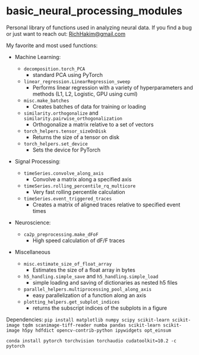 #  basic_neural_processing_modules 
Personal library of functions used in analyzing neural data.
If you find a bug or just want to reach out: RichHakim@gmail.com

My favorite and most used functions:
- Machine Learning:
    - `decomposition.torch_PCA`
        - standard PCA using PyTorch
    - `linear_regression.LinearRegression_sweep`
        - Performs linear regression with a variety of hyperparameters and methods (L1, L2, Logistic, GPU using cuml)
    - `misc.make_batches`
        - Creates batches of data for training or loading
    - `similarity.orthogonalize` and `similarity.pairwise_orthogonalization`
        - Orthogonalize a matrix relative to a set of vectors
    - `torch_helpers.tensor_sizeOnDisk`
        - Returns the size of a tensor on disk
    - `torch_helpers.set_device`
        - Sets the device for PyTorch

- Signal Processing:
    - `timeSeries.convolve_along_axis`
        - Convolve a matrix along a specified axis    
    - `timeSeries.rolling_percentile_rq_multicore`
        - Very fast rolling percentile calculation
    -  `timeSeries.event_triggered_traces`
        - Creates a matrix of aligned traces relative to specified event times

- Neuroscience:
    - `ca2p_preprocessing.make_dFoF`
        - High speed calculation of dF/F traces

- Miscellaneous
    - `misc.estimate_size_of_float_array`
        - Estimates the size of a float array in bytes
    - `h5_handling.simple_save` and `h5_handling.simple_load`
        - simple loading and saving of dictionaries as nested h5 files
    - `parallel_helpers.multiprocessing_pool_along_axis`
        - easy parallelization of a function along an axis
    - `plotting_helpers.get_subplot_indices`
        - returns the subscript indices of the subplots in a figure

Dependencies:
```pip install matplotlib numpy scipy scikit-learn scikit-image tqdm scanimage-tiff-reader numba pandas scikit-learn scikit-image h5py hdfdict opencv-contrib-python ipywidgets opt_einsum```

```conda install pytorch torchvision torchaudio cudatoolkit=10.2 -c pytorch```

